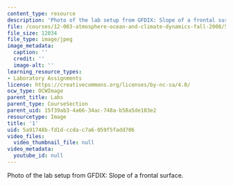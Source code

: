 ```yaml
---
content_type: resource
description: 'Photo of the lab setup from GFDIX: Slope of a frontal surface.'
file: /courses/12-003-atmosphere-ocean-and-climate-dynamics-fall-2008/5a91748bfd1dccdac7a6059f5fadd706_1.jpg
file_size: 12034
file_type: image/jpeg
image_metadata:
  caption: ''
  credit: ''
  image-alt: ''
learning_resource_types:
- Laboratory Assignments
license: https://creativecommons.org/licenses/by-nc-sa/4.0/
ocw_type: OCWImage
parent_title: Labs
parent_type: CourseSection
parent_uid: 15f39ab3-4a66-34ac-748a-b58a5de103e2
resourcetype: Image
title: '1'
uid: 5a91748b-fd1d-ccda-c7a6-059f5fadd706
video_files:
  video_thumbnail_file: null
video_metadata:
  youtube_id: null
---
```

Photo of the lab setup from GFDIX: Slope of a frontal surface.